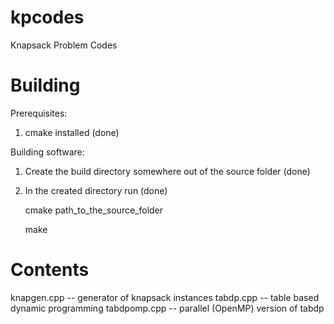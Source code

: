 # kpcodes

Knapsack Problem Codes


Building
========

Prerequisites: 

1. cmake installed  (done)

Building software:

1. Create the build directory somewhere out of the source folder (done)

2. In the created directory run (done)

   cmake path_to_the_source_folder
   
   make


Contents
========

knapgen.cpp  -- generator of knapsack instances
tabdp.cpp -- table based dynamic programming
tabdpomp.cpp -- parallel (OpenMP) version of tabdp


